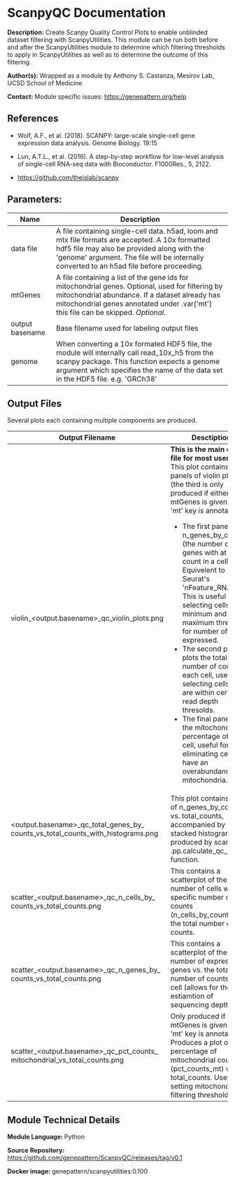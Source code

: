 # ScanpyQC Documentation

<b>Description: </b> Create Scanpy Quality Control Plots to enable unblinded dataset filtering with ScanpyUtilities. This module can be run both before and after the ScanpyUtilities module to determine which filtering thresholds to apply in ScanpyUtilities as well as to determine the outcome of this filtering.

<b>Author(s): </b> Wrapped as a module by Anthony S. Castanza, Mesirov Lab, UCSD School of Medicine

<b>Contact: </b> Module specific issues: https://genepattern.org/help

## References

- Wolf, A.F., et al. (2018). SCANPY: large-scale single-cell gene expression data analysis. Genome Biology. 19:15

- Lun, A.T.L., et al. (2016). A step-by-step workflow for low-level analysis of single-cell RNA-seq data with Bioconductor. F1000Res., 5, 2122.

- https://github.com/theislab/scanpy

## Parameters:

| Name | Description |
| ---- | ----------- |
| data file | A file containing single-cell data. h5ad, loom and mtx file formats are accepted. A 10x formatted hdf5 file may also be provided along with the 'genome' argument. The file will be internally converted to an h5ad file before proceeding. |
| mtGenes | A file containing a list of the gene ids for mitochondrial genes. Optional, used for filtering by mitochondrial abundance. If a dataset already has mitochondrial genes annotated under .var['mt'] this file can be skipped. <i>Optional.</i> |
| output basename | Base filename used for labeling output files |
| genome | When converting a 10x formated HDF5 file, the module will internally call read_10x_h5 from the scanpy package. This function expects a genome argument which specifies the name of the data set in the HDF5 file. e.g. 'GRCh38' |

## Output Files

<p> Several plots each containing multiple components are produced.

| Output Filename | Desctiption |
| --------------- | ----------- |
| violin_\<output.basename>_qc_violin_plots.png | <b>This is the main output file for most users.</b> <br>This plot contains 2-3 panels of violin plots (the third is only produced if either mtGenes is given, or the 'mt' key is annotated.). <ul><li>The first panel plots n_genes_by_counts (the number of genes with at least 1 count in a cell. Equivelent to Seurat's 'nFeature_RNA'.). This is useful for selecting cells with minimum and maximum thresholds for number of genes expressed. <li>The second panel plots the total number of counts in each cell, useful for selecting cells which are within certian read depth thresolds. <li>The final panel plots the mitochondrial percentage of each cell, useful for eliminating cells that have an overabundance of mitochondria.</ul> |
| \<output.basename>_qc_total_genes_by\_<br>counts_vs_total_counts_with_histograms.png | This plot contains a plot of n_genes_by_counts vs. total_counts, accompanied by stacked histograms as produced by scanpy's .pp.calculate_qc_metrics function. |
| scatter_\<output.basename>\_qc_n_cells_by\_<br>counts_vs_total_counts.png | This contains a scatterplot of the number of cells with a specific number of counts (n_cells_by_counts) vs. the total number of counts. |
| scatter_\<output.basename>_qc_n_genes_by\_<br>counts_vs_total_counts.png | This contains a scatterplot of the number of expressed genes vs. the total number of counts in a cell (allows for the estiamtion of sequencing depth.) |
| scatter_\<output.basename>_qc_pct_counts\_<br>mitochondrial_vs_total_counts.png | Only produced if either mtGenes is given, or the 'mt' key is annotated. Produces a plot of the percentage of mitochondrial counts (pct_counts_mt) vs. total_counts. Useful for setting mitochondrial filtering thresholds |

## Module Technical Details
<b> Module Language: </b> Python

<b>Source Repository: </b> https://github.com/genepattern/ScanpyQC/releases/tag/v0.1

<b>Docker image: </b> genepattern/scanpyutilities:0.100
